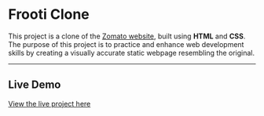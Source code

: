 # **Frooti Clone**

This project is a clone of the [Zomato website](https://www.zomato.com/), built using **HTML** and **CSS**. The purpose of this project is to practice and enhance web development skills by creating a visually accurate static webpage resembling the original.

---

## **Live Demo**
[View the live project here](https://nishaaaaal.github.io/Zomato-Clone/)

